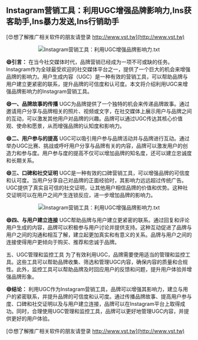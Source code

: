 ## **Instagram营销工具：利用UGC增强品牌影响力,Ins获客助手,Ins暴力发送,Ins行销助手**

[😍想了解推广相关软件的朋友请登录 http://www.vst.tw](http://www.vst.tw)

 <center><img src="https://vst.tw/MP4/tuiguang/png/2.png" alt="Instagram营销工具：利用UGC增强品牌影响力.txt"></center>

**😄引言：**
在当今社交媒体时代，品牌营销已经成为一项不可或缺的任务。Instagram作为全球最受欢迎的社交媒体平台之一，提供了一个巨大的机会来增强品牌的影响力。用户生成内容（UGC）是一种有效的营销工具，可以帮助品牌与用户建立更紧密的联系，提升品牌的可信度和认可度。本文将介绍利用UGC来增强品牌影响力的Instagram营销工具。

**😄一、品牌故事的传播**
UGC为品牌提供了一个独特的机会来传递品牌故事。通过邀请用户分享与品牌相关的照片、视频或文字，在社交媒体上展示用户与品牌之间的互动，可以激发其他用户对品牌的兴趣。品牌可以通过UGC传达其核心价值观、使命和愿景，从而增强品牌的认知度和影响力。

**😄二、用户参与的提高**
UGC可以吸引用户参与品牌活动并与品牌进行互动。通过举办UGC比赛、挑战或呼吁用户分享与品牌有关的内容，品牌可以激发用户的创造力和参与度。用户参与度的提高不仅可以增加品牌的知名度，还可以建立忠诚度和长期关系。

**😄三、口碑和社交证明**
UGC是一种有效的口碑营销工具，可以增强品牌的可信度和认可度。当用户分享自己对品牌的正面经验时，其影响力远远超过传统广告。UGC提供了真实且可信的社交证明，让其他用户相信品牌的价值和优势。这种社交证明可以在用户之间产生连锁反应，进一步增加品牌的影响力。

 <center><img src="https://vst.tw/MP4/tuiguang/png/3.png" alt="Instagram营销工具：利用UGC增强品牌影响力.txt"></center>

**😄四、与用户建立连接**
UGC帮助品牌与用户建立更紧密的联系。通过回复和评论用户生成的内容，品牌可以积极参与用户讨论并提供支持。这种互动促进了品牌与用户之间的沟通和相互了解，建立起更加真实和有意义的关系。品牌与用户之间的连接使得用户更倾向于购买、推荐和忠诚于品牌。

五、UGC管理和监控工具
为了有效利用UGC，品牌需要使用适当的管理和监控工具。这些工具可以帮助品牌收集、筛选和管理UGC内容，确保内容的质量和合规性。此外，监控工具可以帮助品牌及时回应用户的反馈和问题，提升用户体验并增强品牌形象。

**😄结论：**
利用UGC作为Instagram营销工具，品牌可以增强其影响力，建立与用户的紧密联系，并提升品牌的可信度和认可度。通过传播品牌故事、提高用户参与度、口碑和社交证明以及与用户建立连接，品牌可以在Instagram平台上取得成功。同时，合理使用UGC管理和监控工具，品牌可以更好地管理UGC内容，并提供更好的用户体验。

[😍想了解推广相关软件的朋友请登录 http://www.vst.tw](http://www.vst.tw)



